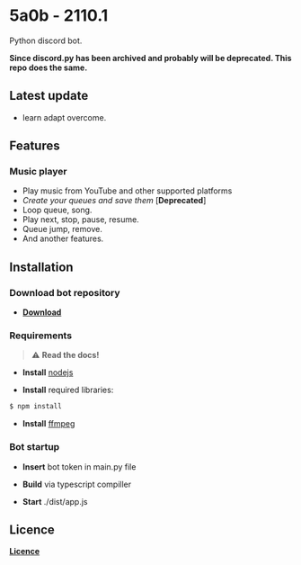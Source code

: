 # 5a0b - 2110.1  <soundrewrite>
Python discord bot.
 
**Since discord.py has been archived and probably will be deprecated. This repo does the same.** 

## Latest update

- learn adapt overcome.

## Features

### Music player

- Play music from YouTube and other supported platforms
- *Create your queues and save them* [**Deprecated**]
- Loop queue, song.
- Play next, stop, pause, resume.
- Queue jump, remove.
- And another features.
  
## Installation

### Download bot repository

- **[Download](https://github.com/unknowableshade/5a0b-bot/archive/refs/heads/main.zip)**

### Requirements

> :warning: **Read the docs!**

- **Install** [nodejs](https://nodejs.org/en/download/)

- **Install** required libraries:

```bash
$ npm install
```

- **Install** [ffmpeg](https://www.ffmpeg.org/download.html)

### Bot startup

- **Insert** bot token in main.py file
 
- **Build** via typescript compiller

- **Start** ./dist/app.js

## Licence 

**[Licence](https://github.com/unknowableshade/5a0a-bot/blob/main/LICENSE)**
